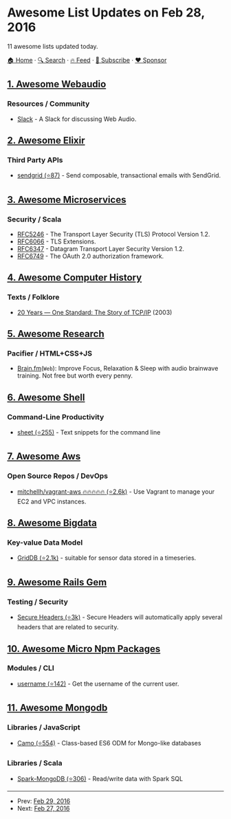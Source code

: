 # Awesome List Updates on Feb 28, 2016

11 awesome lists updated today.

[🏠 Home](/README.md) · [🔍 Search](https://www.trackawesomelist.com/search/) · [🔥 Feed](https://www.trackawesomelist.com/rss.xml) · [📮 Subscribe](https://trackawesomelist.us17.list-manage.com/subscribe?u=d2f0117aa829c83a63ec63c2f&id=36a103854c) · [❤️  Sponsor](https://github.com/sponsors/theowenyoung)



## [1. Awesome Webaudio](/content/notthetup/awesome-webaudio/README.md)

### Resources / Community

*   [Slack](https://web-audio-slackin.herokuapp.com/) - A Slack for discussing Web Audio.

## [2. Awesome Elixir](/content/h4cc/awesome-elixir/README.md)

### Third Party APIs

*   [sendgrid (⭐87)](https://github.com/alexgaribay/sendgrid_elixir) - Send composable, transactional emails with SendGrid.

## [3. Awesome Microservices](/content/mfornos/awesome-microservices/README.md)

### Security / Scala

*   [RFC5246](https://tools.ietf.org/html/rfc5246) - The Transport Layer Security (TLS) Protocol Version 1.2.
*   [RFC6066](https://tools.ietf.org/html/rfc6066) - TLS Extensions.
*   [RFC6347](https://tools.ietf.org/html/rfc6347) - Datagram Transport Layer Security Version 1.2.
*   [RFC6749](https://tools.ietf.org/html/rfc6749) - The OAuth 2.0 authorization framework.

## [4. Awesome Computer History](/content/watson/awesome-computer-history/README.md)

### Texts / Folklore

*   [20 Years — One Standard: The Story of TCP/IP](http://www.cbi.umn.edu/iterations/spira.html) (2003)

## [5. Awesome Research](/content/emptymalei/awesome-research/README.md)

### Pacifier / HTML+CSS+JS

*   [Brain.fm](https://www.brain.fm/)(`Web`): Improve Focus, Relaxation & Sleep with audio brainwave training. Not free but worth every penny.

## [6. Awesome Shell](/content/alebcay/awesome-shell/README.md)

### Command-Line Productivity

*   [sheet (⭐255)](https://github.com/oscardelben/sheet) -  Text snippets for the command line

## [7. Awesome Aws](/content/donnemartin/awesome-aws/README.md)

### Open Source Repos / DevOps

*   [mitchellh/vagrant-aws :fire::fire::fire::fire::fire: (⭐2.6k)](https://github.com/mitchellh/vagrant-aws) - Use Vagrant to manage your EC2 and VPC instances.

## [8. Awesome Bigdata](/content/newTendermint/awesome-bigdata/README.md)

### Key-value Data Model

*   [GridDB (⭐2.1k)](https://github.com/griddb/griddb_nosql) - suitable for sensor data stored in a timeseries.

## [9. Awesome Rails Gem](/content/hothero/awesome-rails-gem/README.md)

### Testing / Security

*   [Secure Headers (⭐3k)](https://github.com/twitter/secureheaders) -  Secure Headers will automatically apply several headers that are related to security.

## [10. Awesome Micro Npm Packages](/content/parro-it/awesome-micro-npm-packages/README.md)

### Modules / CLI

*   [username (⭐142)](https://github.com/sindresorhus/username) - Get the username of the current user.

## [11. Awesome Mongodb](/content/ramnes/awesome-mongodb/README.md)

### Libraries / JavaScript

*   [Camo (⭐554)](https://github.com/scottwrobinson/camo) - Class-based ES6 ODM for Mongo-like databases

### Libraries / Scala

*   [Spark-MongoDB (⭐306)](https://github.com/Stratio/Spark-MongoDB) - Read/write data with Spark SQL

---

- Prev: [Feb 29, 2016](/content/2016/02/29/README.md)
- Next: [Feb 27, 2016](/content/2016/02/27/README.md)
